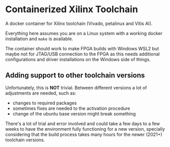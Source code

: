 # Containerized Xilinx Toolchain

A docker container for Xilinx toolchain (Vivado, petalinux and Vitis AI).

Everything here assumes you are on a Linux system with a working docker
installation and `make` is available.

The container should work to make FPGA builds with Windows WSL2 but maybe not
for JTAG/USB connection to the FPGA as this needs additional configurations and
driver installations on the Windows side of things.

## Adding support to other toolchain versions

Unfortunately, this is **NOT** trivial. Between different versions a lot of
adjustments are needed, such as:

- changes to required packages
- sometimes fixes are needed to the activation procedure
- change of the ubuntu base version might break something

There's a lot of trial and error involved and could take a few days to a few
weeks to have the environment fully functioning for a new version, specially
considering that the build process takes many hours for the newer (2021+)
toolchain versions.
